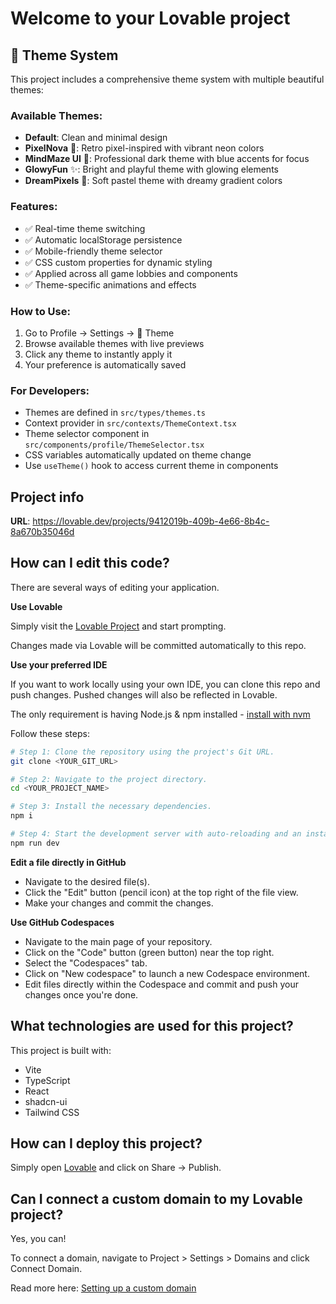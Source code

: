 # Welcome to your Lovable project

## 🎨 Theme System

This project includes a comprehensive theme system with multiple beautiful themes:

### Available Themes:

- **Default**: Clean and minimal design
- **PixelNova** 🌟: Retro pixel-inspired with vibrant neon colors
- **MindMaze UI** 🧠: Professional dark theme with blue accents for focus
- **GlowyFun** ✨: Bright and playful theme with glowing elements
- **DreamPixels** 🌙: Soft pastel theme with dreamy gradient colors

### Features:

- ✅ Real-time theme switching
- ✅ Automatic localStorage persistence
- ✅ Mobile-friendly theme selector
- ✅ CSS custom properties for dynamic styling
- ✅ Applied across all game lobbies and components
- ✅ Theme-specific animations and effects

### How to Use:

1. Go to Profile → Settings → 🎨 Theme
2. Browse available themes with live previews
3. Click any theme to instantly apply it
4. Your preference is automatically saved

### For Developers:

- Themes are defined in `src/types/themes.ts`
- Context provider in `src/contexts/ThemeContext.tsx`
- Theme selector component in `src/components/profile/ThemeSelector.tsx`
- CSS variables automatically updated on theme change
- Use `useTheme()` hook to access current theme in components

## Project info

**URL**: https://lovable.dev/projects/9412019b-409b-4e66-8b4c-8a670b35046d

## How can I edit this code?

There are several ways of editing your application.

**Use Lovable**

Simply visit the [Lovable Project](https://lovable.dev/projects/9412019b-409b-4e66-8b4c-8a670b35046d) and start prompting.

Changes made via Lovable will be committed automatically to this repo.

**Use your preferred IDE**

If you want to work locally using your own IDE, you can clone this repo and push changes. Pushed changes will also be reflected in Lovable.

The only requirement is having Node.js & npm installed - [install with nvm](https://github.com/nvm-sh/nvm#installing-and-updating)

Follow these steps:

```sh
# Step 1: Clone the repository using the project's Git URL.
git clone <YOUR_GIT_URL>

# Step 2: Navigate to the project directory.
cd <YOUR_PROJECT_NAME>

# Step 3: Install the necessary dependencies.
npm i

# Step 4: Start the development server with auto-reloading and an instant preview.
npm run dev
```

**Edit a file directly in GitHub**

- Navigate to the desired file(s).
- Click the "Edit" button (pencil icon) at the top right of the file view.
- Make your changes and commit the changes.

**Use GitHub Codespaces**

- Navigate to the main page of your repository.
- Click on the "Code" button (green button) near the top right.
- Select the "Codespaces" tab.
- Click on "New codespace" to launch a new Codespace environment.
- Edit files directly within the Codespace and commit and push your changes once you're done.

## What technologies are used for this project?

This project is built with:

- Vite
- TypeScript
- React
- shadcn-ui
- Tailwind CSS

## How can I deploy this project?

Simply open [Lovable](https://lovable.dev/projects/9412019b-409b-4e66-8b4c-8a670b35046d) and click on Share -> Publish.

## Can I connect a custom domain to my Lovable project?

Yes, you can!

To connect a domain, navigate to Project > Settings > Domains and click Connect Domain.

Read more here: [Setting up a custom domain](https://docs.lovable.dev/tips-tricks/custom-domain#step-by-step-guide)
